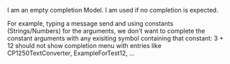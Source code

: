 I am an empty completion Model. I am used if no completion is expected.For example, typing a message send and using constants (Strings/Numbers) for the arguments,we don't want to complete the constant arguments with any exisiting symbol containing that constant:3 + 12 should not show completion menu with entries like CP1250TextConverter, ExampleForTest12, ...